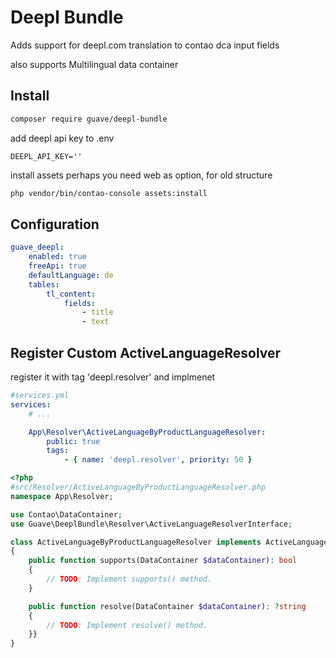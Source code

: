 # Deepl Bundle

Adds support for deepl.com translation to contao dca input fields

also supports Multilingual data container

## Install


```bash
composer require guave/deepl-bundle
```

add deepl api key to .env
```
DEEPL_API_KEY=''
```
install assets
perhaps you need web as option, for old structure
```bash
php vendor/bin/contao-console assets:install
```

## Configuration

```yaml
guave_deepl:
    enabled: true
    freeApi: true
    defaultLanguage: de
    tables:
        tl_content:
            fields:
                - title
                - text
```


## Register Custom ActiveLanguageResolver
register it with tag 'deepl.resolver' and implmenet

```yaml
#services.yml
services:
    # ...

    App\Resolver\ActiveLanguageByProductLanguageResolver:
        public: true
        tags:
            - { name: 'deepl.resolver', priority: 50 }

```


```php
<?php
#src/Resolver/ActiveLanguageByProductLanguageResolver.php
namespace App\Resolver;

use Contao\DataContainer;
use Guave\DeeplBundle\Resolver\ActiveLanguageResolverInterface;

class ActiveLanguageByProductLanguageResolver implements ActiveLanguageResolverInterface
{
    public function supports(DataContainer $dataContainer): bool
    {
        // TODO: Implement supports() method.
    }

    public function resolve(DataContainer $dataContainer): ?string
    {
        // TODO: Implement resolve() method.
    }}
}

```
